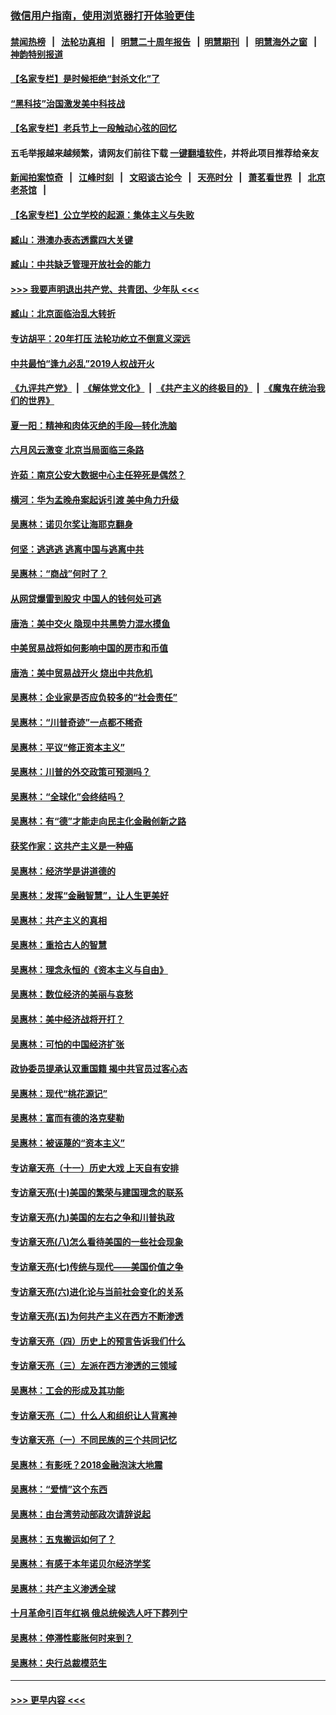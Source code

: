 ### [微信用户指南，使用浏览器打开体验更佳](https://github.com/gfw-breaker/banned-news1/blob/master/indexes/wechat-guide.md?t=0)
#### [禁闻热榜](热点新闻.md?t=0)  &nbsp;&nbsp;|&nbsp;&nbsp; [法轮功真相](https://github.com/gfw-breaker/truth/blob/master/README.md?t=0) &nbsp;&nbsp;|&nbsp;&nbsp; [明慧二十周年报告](https://github.com/gfw-breaker/mh-reports/blob/master/README.md?t=0) &nbsp;&nbsp;|&nbsp;&nbsp;[明慧期刊](https://github.com/gfw-breaker/mh-qikan) &nbsp;&nbsp;|&nbsp;&nbsp; [明慧海外之窗](https://github.com/gfw-breaker/mh-news/blob/master/README.md?t=0) &nbsp;&nbsp;|&nbsp;&nbsp; [神韵特别报道](https://github.com/gfw-breaker/mh-news/blob/master/shenyun.md?t=0)
#### [【名家专栏】是时候拒绝“封杀文化”了](../pages/nsc423/n11814093.md?t=02131644) 
#### [“黑科技”治国激发美中科技战](../pages/nsc423/n11638056.md?t=02131644) 
#### [【名家专栏】老兵节上一段触动心弦的回忆](../pages/nsc423/n11646016.md?t=02131644) 
#### 五毛举报越来越频繁，请网友们前往下载 [一键翻墙软件](https://github.com/gfw-breaker/ssr-accounts)，并将此项目推荐给亲友
#### [新闻拍案惊奇](https://github.com/gfw-breaker/banned-news1/blob/master/pages/link4.md) &nbsp;&nbsp;|&nbsp;&nbsp; [江峰时刻](https://github.com/gfw-breaker/banned-news1/blob/master/pages/link4.md) &nbsp;&nbsp;|&nbsp;&nbsp; [文昭谈古论今](https://github.com/gfw-breaker/banned-news1/blob/master/pages/link4.md) &nbsp;&nbsp;|&nbsp;&nbsp; [天亮时分](https://github.com/gfw-breaker/banned-news1/blob/master/pages/link4.md) &nbsp;&nbsp;|&nbsp;&nbsp; [萧茗看世界](https://github.com/gfw-breaker/banned-news1/blob/master/pages/link4.md) &nbsp;&nbsp;|&nbsp;&nbsp; [北京老茶馆](https://github.com/gfw-breaker/banned-news1/blob/master/pages/link4.md) &nbsp;&nbsp;|&nbsp;&nbsp; 
#### [【名家专栏】公立学校的起源：集体主义与失败](../pages/nsc423/n11601833.md?t=02131644) 
#### [臧山：港澳办表态透露四大关键](../pages/nsc423/n11421628.md?t=02131644) 
#### [臧山：中共缺乏管理开放社会的能力](../pages/nsc423/n11407457.md?t=02131644) 
#### [>>> 我要声明退出共产党、共青团、少年队 <<<](https://github.com/begood0513/goodnews/blob/master/quit/letter.md) 
#### [臧山：北京面临治乱大转折](../pages/nsc423/n11406895.md?t=02131644) 
#### [专访胡平：20年打压 法轮功屹立不倒意义深远](../pages/nsc423/n11398800.md?t=02131644) 
#### [中共最怕“逢九必乱”2019人权战开火](../pages/nsc423/n11385248.md?t=02131644) 
#### [《九评共产党》](https://github.com/begood0513/9ping.md/blob/master/README.md) &nbsp;|&nbsp; [《解体党文化》](../../../../jtdwh.md/blob/master/README.md)  &nbsp;|&nbsp; [《共产主义的终极目的》](../../../../gczydzjmd.md/blob/master/README.md) &nbsp;|&nbsp; [《魔鬼在统治我们的世界》](../../../../mgztzwmdsj.md/blob/master/README.md) 
#### [夏一阳：精神和肉体灭绝的手段—转化洗脑](../pages/nsc423/n11368250.md?t=02131644) 
#### [六月风云激变 北京当局面临三条路](../pages/nsc423/n11313668.md?t=02131644) 
#### [许茹：南京公安大数据中心主任猝死是偶然？](../pages/nsc423/n11064744.md?t=02131644) 
#### [横河：华为孟晚舟案起诉引渡 美中角力升级](../pages/nsc423/n11027230.md?t=02131644) 
#### [吴惠林：诺贝尔奖让海耶克翻身](../pages/nsc423/n10890049.md?t=02131644) 
#### [何坚：逃逃逃 逃离中国与逃离中共](../pages/nsc423/n10592891.md?t=02131644) 
#### [吴惠林：“商战”何时了？](../pages/nsc423/n10573558.md?t=02131644) 
#### [从网贷爆雷到股灾 中国人的钱何处可逃](../pages/nsc423/n10572800.md?t=02131644) 
#### [唐浩：美中交火 隐现中共黑势力混水摸鱼](../pages/nsc423/n10544040.md?t=02131644) 
#### [中美贸易战将如何影响中国的房市和币值](../pages/nsc423/n10543697.md?t=02131644) 
#### [唐浩：美中贸易战开火 烧出中共危机](../pages/nsc423/n10540126.md?t=02131644) 
#### [吴惠林：企业家是否应负较多的“社会责任”](../pages/nsc423/n10535022.md?t=02131644) 
#### [吴惠林：“川普奇迹”一点都不稀奇](../pages/nsc423/n10512808.md?t=02131644) 
#### [吴惠林：平议“修正资本主义”](../pages/nsc423/n10495724.md?t=02131644) 
#### [吴惠林：川普的外交政策可预测吗？](../pages/nsc423/n10462387.md?t=02131644) 
#### [吴惠林：“全球化”会终结吗？](../pages/nsc423/n10452838.md?t=02131644) 
#### [吴惠林：有“德”才能走向民主化金融创新之路](../pages/nsc423/n10432292.md?t=02131644) 
#### [获奖作家：这共产主义是一种癌](../pages/nsc423/n10431541.md?t=02131644) 
#### [吴惠林：经济学是讲道德的](../pages/nsc423/n10398014.md?t=02131644) 
#### [吴惠林：发挥“金融智慧”，让人生更美好](../pages/nsc423/n10375019.md?t=02131644) 
#### [吴惠林：共产主义的真相](../pages/nsc423/n10351394.md?t=02131644) 
#### [吴惠林：重拾古人的智慧](../pages/nsc423/n10337691.md?t=02131644) 
#### [吴惠林：理念永恒的《资本主义与自由》](../pages/nsc423/n10316274.md?t=02131644) 
#### [吴惠林：数位经济的美丽与哀愁](../pages/nsc423/n10292946.md?t=02131644) 
#### [吴惠林：美中经济战将开打？](../pages/nsc423/n10258825.md?t=02131644) 
#### [吴惠林：可怕的中国经济扩张](../pages/nsc423/n10219147.md?t=02131644) 
#### [政协委员提承认双重国籍 揭中共官员过客心态](../pages/nsc423/n10208809.md?t=02131644) 
#### [吴惠林：现代“桃花源记”](../pages/nsc423/n10185234.md?t=02131644) 
#### [吴惠林：富而有德的洛克斐勒](../pages/nsc423/n10142264.md?t=02131644) 
#### [吴惠林：被诬蔑的“资本主义”](../pages/nsc423/n10124816.md?t=02131644) 
#### [专访章天亮（十一）历史大戏 上天自有安排](../pages/nsc423/n10094905.md?t=02131644) 
#### [专访章天亮(十)美国的繁荣与建国理念的联系](../pages/nsc423/n10094899.md?t=02131644) 
#### [专访章天亮(九)美国的左右之争和川普执政](../pages/nsc423/n10094889.md?t=02131644) 
#### [专访章天亮(八)怎么看待美国的一些社会现象](../pages/nsc423/n10094857.md?t=02131644) 
#### [专访章天亮(七)传统与现代——美国价值之争](../pages/nsc423/n10093140.md?t=02131644) 
#### [专访章天亮(六)进化论与当前社会变化的关系](../pages/nsc423/n10092036.md?t=02131644) 
#### [专访章天亮(五)为何共产主义在西方不断渗透](../pages/nsc423/n10083620.md?t=02131644) 
#### [专访章天亮（四）历史上的预言告诉我们什么](../pages/nsc423/n10083606.md?t=02131644) 
#### [专访章天亮（三）左派在西方渗透的三领域](../pages/nsc423/n10081115.md?t=02131644) 
#### [吴惠林：工会的形成及其功能](../pages/nsc423/n10080633.md?t=02131644) 
#### [专访章天亮（二）什么人和组织让人背离神](../pages/nsc423/n10076637.md?t=02131644) 
#### [专访章天亮（一）不同民族的三个共同记忆](../pages/nsc423/n10074188.md?t=02131644) 
#### [吴惠林：有影呒？2018金融泡沫大地震](../pages/nsc423/n10040534.md?t=02131644) 
#### [吴惠林：“爱情”这个东西](../pages/nsc423/n10019423.md?t=02131644) 
#### [吴惠林：由台湾劳动部政次请辞说起](../pages/nsc423/n9979679.md?t=02131644) 
#### [吴惠林：五鬼搬运如何了？](../pages/nsc423/n9925338.md?t=02131644) 
#### [吴惠林：有感于本年诺贝尔经济学奖](../pages/nsc423/n9871883.md?t=02131644) 
#### [吴惠林：共产主义渗透全球](../pages/nsc423/n9812748.md?t=02131644) 
#### [十月革命引百年红祸 俄总统候选人吁下葬列宁](../pages/nsc423/n9810182.md?t=02131644) 
#### [吴惠林：停滞性膨胀何时来到？](../pages/nsc423/n9764136.md?t=02131644) 
#### [吴惠林：央行总裁模范生](../pages/nsc423/n9728134.md?t=02131644) 

----
#### [ >>> 更早内容 <<< ](../indexes/nsc423-earlier.md)
